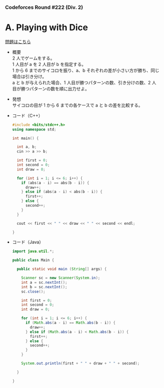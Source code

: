 ### Codeforces Round #222 (Div. 2)

# A. Playing with Dice

  [問題はこちら](https://codeforces.com/problemset/problem/378/A)
  
- 概要<br>
  2 人でゲームをする。<br>
  1 人目が a を 2 人目が b を指定する。<br>
  1 から 6 までのサイコロを振り、a、b それぞれの差が小さい方が勝ち、同じ場合は引き分け。<br>
  a と b が与えられた場合、1 人目が勝つパターンの数、引き分けの数、2 人目が勝つパターンの数を順に出力せよ。
  
  
- 発想<br>
  サイコロの目が 1 から 6 までの各ケースで a と b の差を比較する。
  
  
- コード（C++）

  ```cpp
  #include <bits/stdc++.h>
  using namespace std;

  int main() {

    int a, b;
    cin >> a >> b;

    int first = 0;
    int second = 0;
    int draw = 0;

    for (int i = 1; i <= 6; i++) {
      if (abs(a - i) == abs(b - i)) {
        draw++;
      } else if (abs(a - i) < abs(b - i)) {
        first++;
      } else {
        second++;
      }
    }

    cout << first << " " << draw << " " << second << endl;

  }
  ```
  
- コード（Java）

  ```java
  import java.util.*;

  public class Main {

    public static void main (String[] args) {

      Scanner sc = new Scanner(System.in);
      int a = sc.nextInt();
      int b = sc.nextInt();
      sc.close();

      int first = 0;
      int second = 0;
      int draw = 0;

      for (int i = 1; i <= 6; i++) {
        if (Math.abs(a - i) == Math.abs(b - i)) {
          draw++;
        } else if (Math.abs(a - i) < Math.abs(b - i)) {
          first++;
        } else {
          second++;
        }
      }

      System.out.println(first + " " + draw + " " + second);

    }

  }
  ```
    